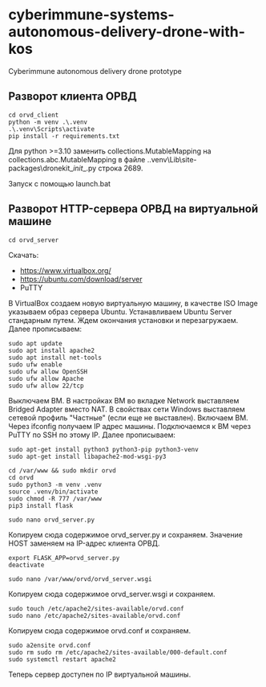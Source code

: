 # cyberimmune-systems-autonomous-delivery-drone-with-kos
Cyberimmune autonomous delivery drone prototype

## Разворот клиента ОРВД
```
cd orvd_client
python -m venv .\.venv
.\.venv\Scripts\activate
pip install -r requirements.txt
```

Для python >=3.10 заменить collections.MutableMapping на collections.abc.MutableMapping в файле .\.venv\Lib\site-packages\dronekit\__init__.py строка 2689.

Запуск с помощью launch.bat

## Разворот HTTP-сервера ОРВД на виртуальной машине
```
cd orvd_server
```
Скачать:
- https://www.virtualbox.org/
- https://ubuntu.com/download/server
- PuTTY

В VirtualBox создаем новую виртуальную машину, в качестве ISO Image указываем образ сервера Ubuntu.
Устанавливаем Ubuntu Server стандарным путем. Ждем окончания установки и перезагружаем.
Далее прописываем:
```
sudo apt update
sudo apt install apache2
sudo apt install net-tools
sudo ufw enable
sudo ufw allow OpenSSH
sudo ufw allow Apache
sudo ufw allow 22/tcp
```

Выключаем ВМ. В настройках ВМ во вкладке Network выставляем Bridged Adapter вместо NAT. В свойствах сети Windows выставляем сетевой профиль "Частные" (если еще не выставлен).
Включаем ВМ. Через ifconfig получаем IP адрес машины.
Подключаемся к ВМ через PuTTY по SSH по этому IP.
Далее прописываем:
```
sudo apt-get install python3 python3-pip python3-venv
sudo apt-get install libapache2-mod-wsgi-py3

cd /var/www && sudo mkdir orvd
cd orvd
sudo python3 -m venv .venv
source .venv/bin/activate
sudo chmod -R 777 /var/www
pip3 install flask

sudo nano orvd_server.py
```
Копируем сюда содержимое orvd_server.py и сохраняем. Значение HOST заменяем на IP-адрес клиента ОРВД.

```
export FLASK_APP=orvd_server.py
deactivate

sudo nano /var/www/orvd/orvd_server.wsgi
```
Копируем сюда содержимое orvd_server.wsgi и сохраняем.
```
sudo touch /etc/apache2/sites-available/orvd.conf
sudo nano /etc/apache2/sites-available/orvd.conf
```
Копируем сюда содержимое orvd.conf и сохраняем.
```
sudo a2ensite orvd.conf
sudo rm sudo rm /etc/apache2/sites-available/000-default.conf
sudo systemctl restart apache2
```
Теперь сервер доступен по IP виртуальной машины.
